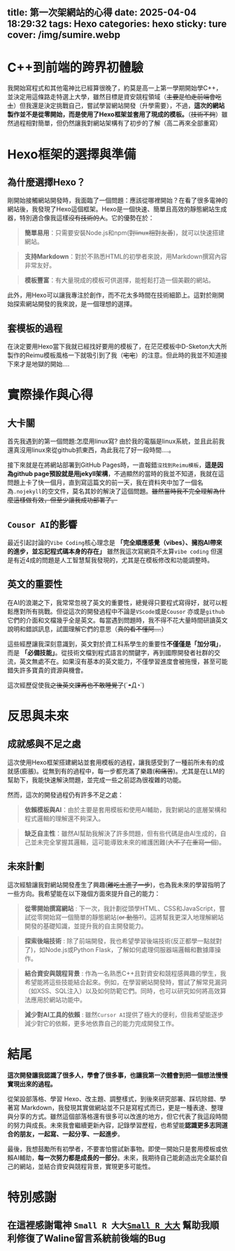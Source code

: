 title: 第一次架網站的心得
date: 2025-04-04 18:29:32
tags:
  Hexo
categories: hexo
sticky: ture
cover: /img/sumire.webp
---

# C++到前端的跨界初體驗
我開始寫程式和其他電神比已經算很晚了，約莫是高一上第一學期開始學C++，並決定用這條路走特選上大學，雖然目標是資安競程領域（~~主要是怕走前端會吃土~~）但我還是決定挑戰自己，嘗試學習網站開發（升學需要），不過，**這次的網站製作並不是從零開始，而是使用了Hexo框架並套用了現成的模板。**（~~技術不夠~~）雖然過程相對簡單，但仍然讓我對網站架構有了初步的了解（高二再來全部重寫）

# Hexo框架的選擇與準備
## 為什麼選擇Hexo？
剛開始接觸網站開發時，我面臨了一個問題：應該從哪裡開始？在看了很多電神的網站後，我發現了Hexo這個框架。Hexo是一個快速、簡單且高效的靜態網站生成器，特別適合像我這樣~~沒有技術的人~~。它的優勢在於：
> **簡單易用**：只需要安裝Node.js和npm(~~對linux相對友善~~)，就可以快速搭建網站。

>**支持Markdown**：對於不熟悉HTML的初學者來說，用Markdown撰寫內容非常友好。

>**模板豐富**：有大量現成的模板可供選擇，能輕鬆打造一個美觀的網站。

此外，用Hexo可以讓我專注於創作，而不花太多時間在技術細節上。這對於剛開始探索網站開發的我來說，是一個理想的選擇。

## 套模板的過程
在決定要用Hexo當下我就已經找好要用的模板了，在茫茫模板中D-Sketon大大所製作的Reimu模板風格一下就吸引到了我（~~宅宅~~）的注意。但此時的我並不知道接下來才是地獄的開始....

# 實際操作與心得
## 大卡關
首先我遇到的第一個問題:怎麼用linux寫?
由於我的電腦是linux系統，並且此前我還真沒用linux來從github抓東西，為此我花了好一段時間....。

接下來就是在將網站部署到GitHub Pages時，一直報錯`沒找到Reimu模板`，**這是因為github page預設就是用jekyll架構**，不過顯然的當時的我並不知道，我就在這問題上卡了快一個月，直到寫這篇文的前一天，我在資料夾中加了一個名為`.nojekyll`的空文件，莫名其妙的解決了這個問題。~~雖然當時我不完全理解為什麼這樣做有效，但至少讓我成功部署了。~~

## `Cousor AI`的影響
最近引起討論的`Vibe Coding`核心理念是 **「完全順應感覺（vibes）、擁抱AI帶來的進步，並忘記程式碼本身的存在」** 雖然我這次寫網頁不太算`vibe coding` 但還是有近4成的問題是人工智慧幫我發現的，尤其是在模板修改和功能調整時。

## 英文的重要性
在AI的浪潮之下，我常常忽視了英文的重要性，總覺得只要程式寫得好，就可以輕鬆應對所有挑戰。但從這次的開發過程中不論是`VScode`或是`Cousor` 亦或是`github`它們的介面和文檔幾乎全是英文。每當遇到問題時，我不得不花大量時間研讀英文說明和錯誤訊息，試圖理解它們的意思（~~真的看不懂阿....~~）

這些經歷讓我深刻意識到，英文對於資工科系學生的重要性**不僅僅是「加分項」**，而是 **「必備技能」**。從技術文檔到程式語言的關鍵字，再到國際開發者社群的交流，英文無處不在。如果沒有基本的英文能力，不僅學習進度會被拖慢，甚至可能錯失許多寶貴的資源與機會。

這次經歷促使我~~之後英文課再也不敢睡覺了~~(´◓Д◔`)

# 反思與未來
## 成就感與不足之處
這次使用Hexo框架搭建網站並套用模板的過程，讓我感受到了一種前所未有的成就感(膨脹)。從無到有的過程中，每一步都充滿了樂趣(~~和痛苦~~)。尤其是在LLM的幫助下，我能快速解決問題，並完成一些之前認為很複雜的功能。

然而，這次的開發過程仍有許多不足之處：

>**依賴模板與AI**：由於主要是套用模板和使用AI輔助，我對網站的底層架構和程式邏輯的理解還不夠深入。

>**缺乏自主性**：雖然AI幫助我解決了許多問題，但有些代碼是由AI生成的，自己並未完全掌握其邏輯，這可能導致未來的維護困難(~~大不了在重寫一個~~)。

## 未來計劃
這次經驗讓我對網站開發產生了興趣(~~離吃土進了一步~~)，也為我未來的學習指明了一些方向。我希望能在以下幾個方面來提升自己的能力：

>**從零開始撰寫網站** :
下一次，我計劃從頭學HTML、CSS和JavaScript，嘗試從零開始寫一個簡單的靜態網站(~~or 動態?~~)。這將幫我更深入地理解網站開發的基礎知識，並提升我的自主開發能力。

>**探索後端技術** :
除了前端開發，我也希望學習後端技術(反正都學一點就對了)，如Node.js或Python Flask，了解如何處理伺服器端邏輯和數據庫操作。

>**結合資安與競程背景** :
作為一名熟悉C++且對資安和競程感興趣的學生，我希望能將這些技能結合起來。例如，在學習網站開發時，嘗試了解常見漏洞（如XSS、SQL注入）以及如何防範它們。同時，也可以研究如何將高效算法應用於網站功能中。

>**減少對AI工具的依賴** :
雖然`Cursor AI`提供了極大的便利，但我希望能逐步減少對它的依賴，更多地依靠自己的能力完成開發工作。

# 結尾

**這次開發讓我認識了很多人，學會了很多事，也讓我第一次體會到把一個想法慢慢實現出來的過程。**

從架設部落格、學習 Hexo、改主題、調整樣式，到後來研究部署、踩坑除錯、學著寫 Markdown，我發現其實做網站並不只是寫程式而已，更是一種表達、整理與分享的方式。雖然這個部落格還有很多可以改進的地方，但它代表了我這段時間的努力與成長。未來我會繼續更新內容，記錄學習歷程，也希望能**認識更多志同道合的朋友，一起寫、一起分享、一起進步**。

最後，我想鼓勵所有初學者，不要害怕嘗試新事物。即使一開始只是套用模板或依賴AI輔助，**每一次努力都是成長的一部分**。未來，我期待自己能創造出完全屬於自己的網站，並結合資安與競程背景，實現更多可能性。

# 特別感謝
## 在這裡感謝電神 **`Small R 大大`**[`Small R 大大`](https://smallr-portfolio.vercel.app/en) 幫助我順利修復了Waline留言系統前後端的Bug
